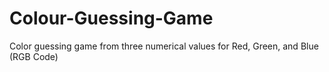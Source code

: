 # Colour-Guessing-Game
Color guessing game from three numerical values for Red, Green, and Blue (RGB Code)
